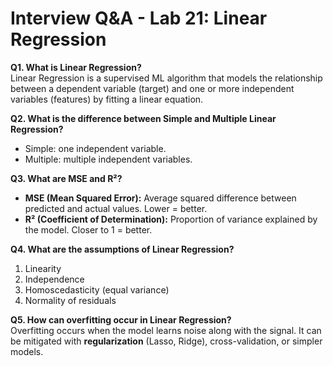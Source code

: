 # Interview Q&A - Lab 21: Linear Regression

**Q1. What is Linear Regression?**  
Linear Regression is a supervised ML algorithm that models the relationship between a dependent variable (target) and one or more independent variables (features) by fitting a linear equation.

**Q2. What is the difference between Simple and Multiple Linear Regression?**  
- Simple: one independent variable.  
- Multiple: multiple independent variables.

**Q3. What are MSE and R²?**  
- **MSE (Mean Squared Error):** Average squared difference between predicted and actual values. Lower = better.  
- **R² (Coefficient of Determination):** Proportion of variance explained by the model. Closer to 1 = better.

**Q4. What are the assumptions of Linear Regression?**  
1. Linearity  
2. Independence  
3. Homoscedasticity (equal variance)  
4. Normality of residuals

**Q5. How can overfitting occur in Linear Regression?**  
Overfitting occurs when the model learns noise along with the signal. It can be mitigated with **regularization** (Lasso, Ridge), cross-validation, or simpler models.

